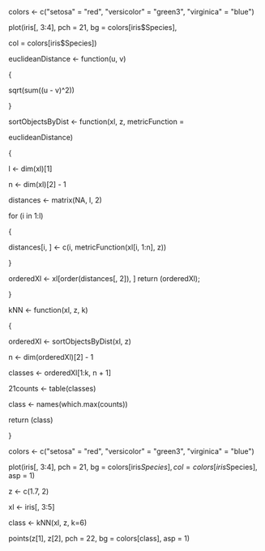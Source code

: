 colors <- c("setosa" = "red", "versicolor" = "green3", "virginica" = "blue")

plot(iris[, 3:4], pch = 21, bg = colors[iris$Species],

col = colors[iris$Species])

euclideanDistance <- function(u, v)

{

sqrt(sum((u - v)^2))

}

sortObjectsByDist <- function(xl, z, metricFunction =

euclideanDistance)

{

l <- dim(xl)[1]

n <- dim(xl)[2] - 1

distances <- matrix(NA, l, 2)

for (i in 1:l)

{

distances[i, ] <- c(i, metricFunction(xl[i, 1:n], z))

}

orderedXl <- xl[order(distances[, 2]), ] return (orderedXl);

}

kNN <- function(xl, z, k)

{

orderedXl <- sortObjectsByDist(xl, z)

n <- dim(orderedXl)[2] - 1

classes <- orderedXl[1:k, n + 1]

21counts <- table(classes)

class <- names(which.max(counts))

return (class)

}

colors <- c("setosa" = "red", "versicolor" = "green3", "virginica" = "blue")

plot(iris[, 3:4], pch = 21, bg = colors[iris$Species], col = colors[iris$Species], asp = 1)

z <- c(1.7, 2)

xl <- iris[, 3:5]

class <- kNN(xl, z, k=6)

points(z[1], z[2], pch = 22, bg = colors[class], asp = 1)
